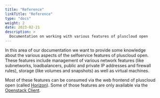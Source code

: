 ```yaml
---
title: "Reference"
linkTitle: "Reference"
type: "docs"
weight: 2
date: 2023-02-21
description: >
  Documentation on working with various features of pluscloud open
---
```


In this area of our documentation we want to provide some knowledge about the various aspects of the selfservice features of pluscloud open. These features include management of various network features (like subnetworks, loadbalancers, public and private IP addresses and firewall rules), storage (like volumes and snapshots) as well as virtual machines.

Most of these features can be consumed via the web frontend of pluscloud open (called [Horizon](https://docs.openstack.org/horizon/latest/)). Some of those features are only available via the [Openstack Client](https://docs.openstack.org/python-openstackclient/latest/index.html).
